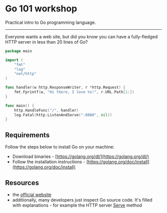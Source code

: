 # Go 101 workshop

Practical intro to Go programming language.

---

Everyone wants a web site, but did you know you can have a fully-fledged HTTP server in less than 20 lines of Go?

```go
package main

import (
    "fmt"
    "log"
    "net/http"
)

func handler(w http.ResponseWriter, r *http.Request) {
    fmt.Fprintf(w, "Hi there, I love %s!", r.URL.Path[1:])
}

func main() {
    http.HandleFunc("/", handler)
    log.Fatal(http.ListenAndServe(":8080", nil))
}
```

## Requirements

Follow the steps below to install Go on your machine:

- Download binaries - [https://golang.org/dl/](https://golang.org/dl/)
- Follow the installation instructions - [https://golang.org/doc/install](https://golang.org/doc/install)

## Resources

 - the [official website](https://golang.org/doc/)
 - additionally, many developers just inspect Go source code. It's filled with explanations - for example the HTTP server [Serve](https://golang.org/src/net/http/server.go?s=74015:74064#L2411) method
